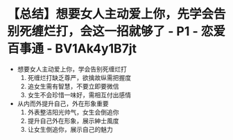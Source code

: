 # 【总结】想要女人主动爱上你，先学会告别死缠烂打，会这一招就够了 - P1 - 恋爱百事通 - BV1Ak4y1B7jt

-   想要女人主动爱上你，学会告别死缠烂打
    1.  死缠烂打缺乏尊严，欲擒故纵需把握度
    2.  追女生需有智慧，不要立即要微信
    3.  女生不会珍惜一味好，需相互付出感情
-   从内而外提升自己，外在形象重要
    1.  外表整洁阳光帅气，女生会倒追你
    2.  提升自己外在形象，展示紳士風度
    3.  让女生倒追你，展示自己的魅力